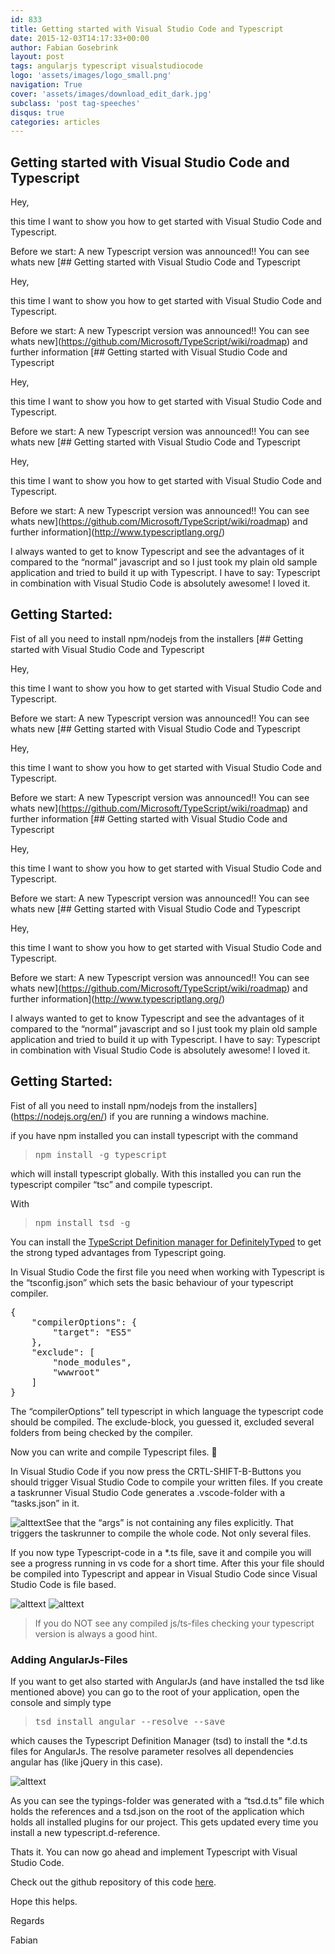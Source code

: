 ```yaml
---
id: 833
title: Getting started with Visual Studio Code and Typescript
date: 2015-12-03T14:17:33+00:00
author: Fabian Gosebrink
layout: post
tags: angularjs typescript visualstudiocode 
logo: 'assets/images/logo_small.png'
navigation: True
cover: 'assets/images/download_edit_dark.jpg'
subclass: 'post tag-speeches'
disqus: true
categories: articles
---
```


## Getting started with Visual Studio Code and Typescript

Hey,

this time I want to show you how to get started with Visual Studio Code and Typescript.

Before we start: A new Typescript version was announced!! You can see whats new [## Getting started with Visual Studio Code and Typescript

Hey,

this time I want to show you how to get started with Visual Studio Code and Typescript.

Before we start: A new Typescript version was announced!! You can see whats new](https://github.com/Microsoft/TypeScript/wiki/roadmap) and further information [## Getting started with Visual Studio Code and Typescript

Hey,

this time I want to show you how to get started with Visual Studio Code and Typescript.

Before we start: A new Typescript version was announced!! You can see whats new [## Getting started with Visual Studio Code and Typescript

Hey,

this time I want to show you how to get started with Visual Studio Code and Typescript.

Before we start: A new Typescript version was announced!! You can see whats new](https://github.com/Microsoft/TypeScript/wiki/roadmap) and further information](http://www.typescriptlang.org/) 

I always wanted to get to know Typescript and see the advantages of it compared to the &#8220;normal&#8221; javascript and so I just took my plain old sample application and tried to build it up with Typescript. I have to say: Typescript in combination with Visual Studio Code is absolutely awesome! I loved it.

## Getting Started:

Fist of all you need to install npm/nodejs from the installers [## Getting started with Visual Studio Code and Typescript

Hey,

this time I want to show you how to get started with Visual Studio Code and Typescript.

Before we start: A new Typescript version was announced!! You can see whats new [## Getting started with Visual Studio Code and Typescript

Hey,

this time I want to show you how to get started with Visual Studio Code and Typescript.

Before we start: A new Typescript version was announced!! You can see whats new](https://github.com/Microsoft/TypeScript/wiki/roadmap) and further information [## Getting started with Visual Studio Code and Typescript

Hey,

this time I want to show you how to get started with Visual Studio Code and Typescript.

Before we start: A new Typescript version was announced!! You can see whats new [## Getting started with Visual Studio Code and Typescript

Hey,

this time I want to show you how to get started with Visual Studio Code and Typescript.

Before we start: A new Typescript version was announced!! You can see whats new](https://github.com/Microsoft/TypeScript/wiki/roadmap) and further information](http://www.typescriptlang.org/) 

I always wanted to get to know Typescript and see the advantages of it compared to the &#8220;normal&#8221; javascript and so I just took my plain old sample application and tried to build it up with Typescript. I have to say: Typescript in combination with Visual Studio Code is absolutely awesome! I loved it.

## Getting Started:

Fist of all you need to install npm/nodejs from the installers](https://nodejs.org/en/) if you are running a windows machine.

if you have npm installed you can install typescript with the command

> <pre class="">npm install -g typescript</pre>

which will install typescript globally. With this installed you can run the typescript compiler &#8220;tsc&#8221; and compile typescript.

With

> <pre class="">npm install tsd -g</pre>

You can install the [TypeScript Definition manager for DefinitelyTyped](http://definitelytyped.org/tsd/) to get the strong typed advantages from Typescript going.

In Visual Studio Code the first file you need when working with Typescript is the &#8220;tsconfig.json&#8221; which sets the basic behaviour of your typescript compiler.

<pre class="lang:js decode:true ">{
	"compilerOptions": {
		"target": "ES5"
	},
	"exclude": [
        "node_modules",
        "wwwroot"
    ]
}</pre>

The &#8220;compilerOptions&#8221; tell typescript in which language the typescript code should be compiled. The exclude-block, you guessed it, excluded several folders from being checked by the compiler.

Now you can write and compile Typescript files. 🙂

In Visual Studio Code if you now press the CRTL-SHIFT-B-Buttons you should trigger Visual Studio Code to compile your written files. If you create a taskrunner Visual Studio Code generates a .vscode-folder with a &#8220;tasks.json&#8221; in it.

![alttext]({{site.baseurl}}assets/articles/2015-12/fba19471-7e44-4025-8a81-8214275c2e6e.jpg)See that the &#8220;args&#8221; is not containing any files explicitly. That triggers the taskrunner to compile the whole code. Not only several files.

If you now type Typescript-code in a *.ts file, save it and compile you will see a progress running in vs code for a short time. After this your file should be compiled into Typescript and appear in Visual Studio Code since Visual Studio Code is file based.

![alttext]({{site.baseurl}}assets/articles/2015-12/18205430-f3c5-4907-b54f-6519c12b6fc8.jpg) ![alttext](http://offering.solutions/wp-content/uploads/2015/12/tyepscript03.jpg)

> If you do NOT see any compiled js/ts-files checking your typescript version is always a good hint.

### Adding AngularJs-Files

If you want to get also started with AngularJs (and have installed the tsd like mentioned above) you can go to the root of your application, open the console and simply type

> <pre class="">tsd install angular --resolve --save</pre>

which causes the Typescript Definition Manager (tsd) to install the *.d.ts files for AngularJs. The resolve parameter resolves all dependencies angular has (like jQuery in this case).

![alttext]({{site.baseurl}}assets/articles/2015-12/3a833894-0569-4de1-909c-2a68f315018b.jpg)

As you can see the typings-folder was generated with a &#8220;tsd.d.ts&#8221; file which holds the references and a tsd.json on the root of the application which holds all installed plugins for our project. This gets updated every time you install a new typescript.d-reference.

Thats it. You can now go ahead and implement Typescript with Visual Studio Code.

Check out the github repository of this code [here](https://github.com/FabianGosebrink/AspNetWebApiAngularWithTypescript).

Hope this helps.

Regards

Fabian
